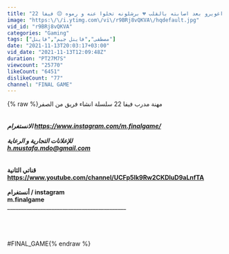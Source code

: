```yaml
---
title: "مهنة مدرب #13 || اشتريت اغويرو بعد اصابته بالقلب 💔 برشلونه تخلوا عنه و رموه 😔 فيفا 22 FIFA"
image: "https:\/\/i.ytimg.com\/vi\/r9BRj8vQKVA\/hqdefault.jpg"
vid_id: "r9BRj8vQKVA"
categories: "Gaming"
tags: ["مصطفى","فاينل جيم","فاينل"]
date: "2021-11-13T20:03:17+03:00"
vid_date: "2021-11-13T12:09:48Z"
duration: "PT27M7S"
viewcount: "25770"
likeCount: "6451"
dislikeCount: "77"
channel: "FINAL GAME"
---
```

{% raw %}مهنة مدرب فيفا 22 سلسلة انشاء فريق من الصفر <br /><br />__________________________________________________________________<br />الانستغرام <a rel="nofollow" target="blank" href="https://www.instagram.com/m.finalgame/">https://www.instagram.com/m.finalgame/</a><br />_______________________________________________________<br />للإعلانات التجارية و الرعاية<br />h.mustafa.mdo@gmail.com<br />_______________________________________________________<br /><br />قناتي الثانية <br /><a rel="nofollow" target="blank" href="https://www.youtube.com/channel/UCFp5Ik9Rw2CKDluD9aLnfTA">https://www.youtube.com/channel/UCFp5Ik9Rw2CKDluD9aLnfTA</a><br />______________________________________________________<br />أنستغرام / instagram<br />m.finalgame<br />_____________________________________________________<br /><br /><br /><br /><br />#FINAL_GAME{% endraw %}
